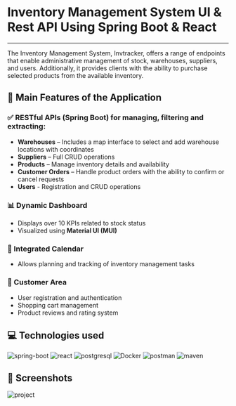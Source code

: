 # Inventory Management System UI & Rest API Using Spring Boot & React
***
The Inventory Management System, Invtracker, offers a range of endpoints that enable administrative management of stock, warehouses, suppliers, and users. Additionally, it provides clients with the ability to purchase selected products from the available inventory.

## 🚀 Main Features of the Application

### ✅ RESTful APIs (Spring Boot) for managing, filtering and extracting:
- **Warehouses** – Includes a map interface to select and add warehouse locations with coordinates  
- **Suppliers** – Full CRUD operations  
- **Products** – Manage inventory details and availability  
- **Customer Orders** – Handle product orders with the ability to confirm or cancel requests 
- **Users** - Registration and CRUD operations

### 📊 Dynamic Dashboard
- Displays over 10 KPIs related to stock status  
- Visualized using **Material UI (MUI)**  

### 📅 Integrated Calendar
- Allows planning and tracking of inventory management tasks  

### 🛒 Customer Area
- User registration and authentication  
- Shopping cart management  
- Product reviews and rating system  


## 💻 Technologies used
![spring-boot](https://github.com/user-attachments/assets/c388bb4f-739c-4483-9935-f558f9347b47)
![react](https://github.com/user-attachments/assets/58af1503-42ef-4011-864e-474c7677bb27)
![postgresql](https://github.com/user-attachments/assets/591c1875-8700-4d3c-8131-dd4d81cd9837)
![Docker](https://github.com/user-attachments/assets/7ca3adce-7e43-4873-9e5f-663d4cff0715)
![postman](https://github.com/user-attachments/assets/d9cec757-8dbf-4f16-bd9c-4c75d2d2261c)
![maven](https://github.com/user-attachments/assets/6957143d-14b5-49eb-97ef-6c660a4fad86)


## 📸 Screenshots
![project](https://github.com/user-attachments/assets/0e1ea28d-d956-40cf-930f-4e7131078d21)









